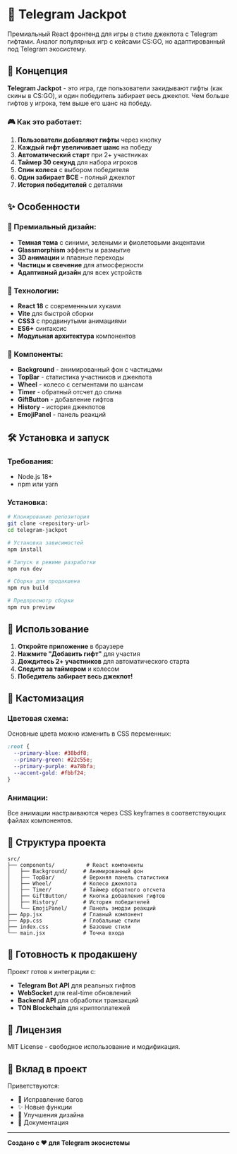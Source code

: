 # 🎰 Telegram Jackpot

Премиальный React фронтенд для игры в стиле джекпота с Telegram гифтами. Аналог популярных игр с кейсами CS:GO, но адаптированный под Telegram экосистему.

## 🎯 Концепция

**Telegram Jackpot** - это игра, где пользователи закидывают гифты (как скины в CS:GO), и один победитель забирает весь джекпот. Чем больше гифтов у игрока, тем выше его шанс на победу.

### 🎮 Как это работает:
1. **Пользователи добавляют гифты** через кнопку
2. **Каждый гифт увеличивает шанс** на победу
3. **Автоматический старт** при 2+ участниках
4. **Таймер 30 секунд** для набора игроков
5. **Спин колеса** с выбором победителя
6. **Один забирает ВСЕ** - полный джекпот
7. **История победителей** с деталями

## ✨ Особенности

### 🎨 Премиальный дизайн:
- **Темная тема** с синими, зелеными и фиолетовыми акцентами
- **Glassmorphism** эффекты и размытие
- **3D анимации** и плавные переходы
- **Частицы и свечение** для атмосферности
- **Адаптивный дизайн** для всех устройств

### 🚀 Технологии:
- **React 18** с современными хуками
- **Vite** для быстрой сборки
- **CSS3** с продвинутыми анимациями
- **ES6+** синтаксис
- **Модульная архитектура** компонентов

### 🎯 Компоненты:
- **Background** - анимированный фон с частицами
- **TopBar** - статистика участников и джекпота
- **Wheel** - колесо с сегментами по шансам
- **Timer** - обратный отсчет до спина
- **GiftButton** - добавление гифтов
- **History** - история джекпотов
- **EmojiPanel** - панель реакций

## 🛠 Установка и запуск

### Требования:
- Node.js 18+ 
- npm или yarn

### Установка:
```bash
# Клонирование репозитория
git clone <repository-url>
cd telegram-jackpot

# Установка зависимостей
npm install

# Запуск в режиме разработки
npm run dev

# Сборка для продакшена
npm run build

# Предпросмотр сборки
npm run preview
```

## 📱 Использование

1. **Откройте приложение** в браузере
2. **Нажмите "Добавить гифт"** для участия
3. **Дождитесь 2+ участников** для автоматического старта
4. **Следите за таймером** и колесом
5. **Победитель забирает весь джекпот!**

## 🎨 Кастомизация

### Цветовая схема:
Основные цвета можно изменить в CSS переменных:
```css
:root {
  --primary-blue: #38bdf8;
  --primary-green: #22c55e;
  --primary-purple: #a78bfa;
  --accent-gold: #fbbf24;
}
```

### Анимации:
Все анимации настраиваются через CSS keyframes в соответствующих файлах компонентов.

## 🔧 Структура проекта

```
src/
├── components/          # React компоненты
│   ├── Background/     # Анимированный фон
│   ├── TopBar/         # Верхняя панель статистики
│   ├── Wheel/          # Колесо джекпота
│   ├── Timer/          # Таймер обратного отсчета
│   ├── GiftButton/     # Кнопка добавления гифтов
│   ├── History/        # История победителей
│   └── EmojiPanel/     # Панель эмодзи реакций
├── App.jsx             # Главный компонент
├── App.css             # Глобальные стили
├── index.css           # Базовые стили
└── main.jsx            # Точка входа
```

## 🚀 Готовность к продакшену

Проект готов к интеграции с:
- **Telegram Bot API** для реальных гифтов
- **WebSocket** для real-time обновлений
- **Backend API** для обработки транзакций
- **TON Blockchain** для криптоплатежей

## 📄 Лицензия

MIT License - свободное использование и модификация.

## 🤝 Вклад в проект

Приветствуются:
- 🐛 Исправление багов
- ✨ Новые функции
- 🎨 Улучшения дизайна
- 📝 Документация

---

**Создано с ❤️ для Telegram экосистемы** 